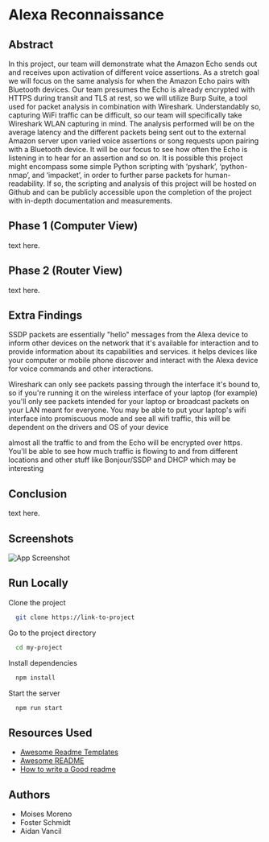 
# Alexa Reconnaissance

## Abstract 
In this project, our team will demonstrate what the Amazon Echo sends out and receives upon activation of different voice assertions. As a stretch goal we will focus on the same analysis for when the Amazon Echo pairs with Bluetooth devices. Our team presumes the Echo is already encrypted with HTTPS during transit and TLS at rest, so we will utilize Burp Suite, a tool used for packet analysis in combination with Wireshark. Understandably so, capturing WiFi traffic can be difficult, so our team will specifically take Wireshark WLAN capturing in mind. The analysis performed will be on the average latency and the different packets being sent out to the external Amazon server upon varied voice assertions or song requests upon pairing with a Bluetooth device. It will be our focus to see how often the Echo is listening in to hear for an assertion and so on. It is possible this project might encompass some simple Python scripting with ‘pyshark’, ‘python-nmap’, and ‘impacket’, in order to further parse packets for human-readability. If so, the scripting and analysis of this project will be hosted on Github and can be publicly accessible upon the completion of the project with in-depth documentation and measurements.

## Phase 1 (Computer View)
text here.

## Phase 2 (Router View)
text here.

## Extra Findings
SSDP packets are essentially "hello" messages from the Alexa device to inform other devices on the network that it's available for interaction and to provide information about its capabilities and services.  it helps devices like your computer or mobile phone discover and interact with the Alexa device for voice commands and other interactions.

Wireshark can only see packets passing through the interface it's bound to, so if you're running it on the wireless interface of your laptop (for example) you'll only see packets intended for your laptop or broadcast packets on your LAN meant for everyone. You may be able to put your laptop's wifi interface into promiscuous mode and see all wifi traffic, this will be dependent on the drivers and OS of your device

almost all the traffic to and from the Echo will be encrypted over https. You'll be able to see how much traffic is flowing to and from different locations and other stuff like Bonjour/SSDP and DHCP which may be interesting

## Conclusion
text here.

## Screenshots

![App Screenshot](https://via.placeholder.com/468x300?text=App+Screenshot+Here)

## Run Locally

Clone the project

```bash
  git clone https://link-to-project
```

Go to the project directory

```bash
  cd my-project
```

Install dependencies

```bash
  npm install
```

Start the server

```bash
  npm run start
```


## Resources Used

 - [Awesome Readme Templates](https://awesomeopensource.com/project/elangosundar/awesome-README-templates)
 - [Awesome README](https://github.com/matiassingers/awesome-readme)
 - [How to write a Good readme](https://bulldogjob.com/news/449-how-to-write-a-good-readme-for-your-github-project)

## Authors
- Moises Moreno
- Foster Schmidt
- Aidan Vancil
